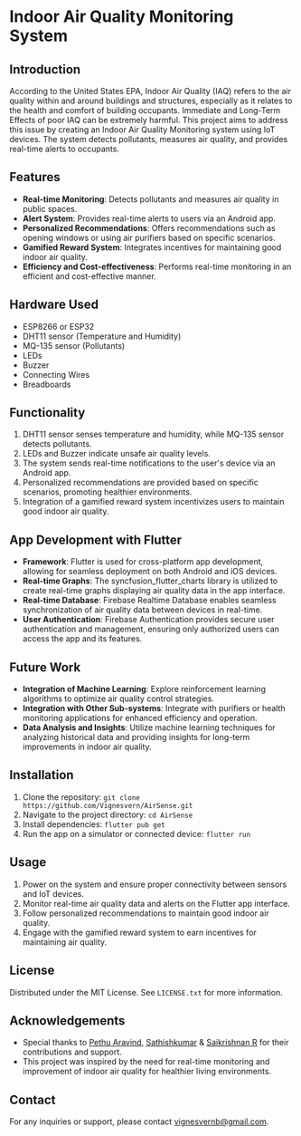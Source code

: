# Indoor Air Quality Monitoring System

## Introduction
According to the United States EPA, Indoor Air Quality (IAQ) refers to the air quality within and around buildings and structures, especially as it relates to the health and comfort of building occupants. Immediate and Long-Term Effects of poor IAQ can be extremely harmful. This project aims to address this issue by creating an Indoor Air Quality Monitoring system using IoT devices. The system detects pollutants, measures air quality, and provides real-time alerts to occupants.

## Features
- **Real-time Monitoring**: Detects pollutants and measures air quality in public spaces.
- **Alert System**: Provides real-time alerts to users via an Android app.
- **Personalized Recommendations**: Offers recommendations such as opening windows or using air purifiers based on specific scenarios.
- **Gamified Reward System**: Integrates incentives for maintaining good indoor air quality.
- **Efficiency and Cost-effectiveness**: Performs real-time monitoring in an efficient and cost-effective manner.

## Hardware Used
- ESP8266 or ESP32
- DHT11 sensor (Temperature and Humidity)
- MQ-135 sensor (Pollutants)
- LEDs
- Buzzer
- Connecting Wires
- Breadboards

## Functionality
1. DHT11 sensor senses temperature and humidity, while MQ-135 sensor detects pollutants.
2. LEDs and Buzzer indicate unsafe air quality levels.
3. The system sends real-time notifications to the user's device via an Android app.
4. Personalized recommendations are provided based on specific scenarios, promoting healthier environments.
5. Integration of a gamified reward system incentivizes users to maintain good indoor air quality.

## App Development with Flutter
- **Framework**: Flutter is used for cross-platform app development, allowing for seamless deployment on both Android and iOS devices.
- **Real-time Graphs**: The syncfusion_flutter_charts library is utilized to create real-time graphs displaying air quality data in the app interface.
- **Real-time Database**: Firebase Realtime Database enables seamless synchronization of air quality data between devices in real-time.
- **User Authentication**: Firebase Authentication provides secure user authentication and management, ensuring only authorized users can access the app and its features.

## Future Work
- **Integration of Machine Learning**: Explore reinforcement learning algorithms to optimize air quality control strategies.
- **Integration with Other Sub-systems**: Integrate with purifiers or health monitoring applications for enhanced efficiency and operation.
- **Data Analysis and Insights**: Utilize machine learning techniques for analyzing historical data and providing insights for long-term improvements in indoor air quality.

## Installation
1. Clone the repository: `git clone https://github.com/Vignesvern/AirSense.git`
2. Navigate to the project directory: `cd AirSense`
3. Install dependencies: `flutter pub get`
4. Run the app on a simulator or connected device: `flutter run`

## Usage
1. Power on the system and ensure proper connectivity between sensors and IoT devices.
2. Monitor real-time air quality data and alerts on the Flutter app interface.
3. Follow personalized recommendations to maintain good indoor air quality.
4. Engage with the gamified reward system to earn incentives for maintaining air quality.

## License
Distributed under the MIT License. See `LICENSE.txt` for more information.

## Acknowledgements
- Special thanks to [Pethu Aravind](https://github.com/Aravind011464), [Sathishkumar](https://github.com/SathishKumar5115) & [Saikrishnan R](https://github.com/saikrishy3808u3qr3pur3q) for their contributions and support.
- This project was inspired by the need for real-time monitoring and improvement of indoor air quality for healthier living environments.

## Contact
For any inquiries or support, please contact [vignesvernb@gmail.com](vignesvernb@gmail.com).

